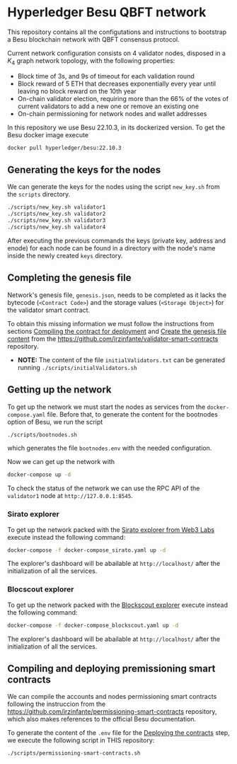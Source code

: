 # Hyperledger Besu QBFT network

This repository contains all the configutations and instructions to bootstrap a Besu blockchain network with QBFT consensus protocol.

Current network configuration consists on 4 validator nodes, disposed in a $K_4$ graph network topology, with the following properties:

- Block time of 3s, and 9s of timeout for each validation round
- Block reward of 5 ETH that decreases exponentially every year until leaving no block reward on the 10th year
- On-chain validator election, requiring more than the 66% of the votes of current validators to add a new one or remove an existing one
- On-chain permissioning for network nodes and wallet addresses

In this repository we use Besu 22.10.3, in its dockerized version. To get the Besu docker image execute

```sh
docker pull hyperledger/besu:22.10.3
```

## Generating the keys for the nodes

We can generate the keys for the nodes using the script `new_key.sh` from the `scripts` directory.

```sh
./scripts/new_key.sh validator1
./scripts/new_key.sh validator2
./scripts/new_key.sh validator3
./scripts/new_key.sh validator4
```

After executing the previous commands the keys (private key, address and enode) for each node can be found in a directory with the node's name inside the newly created `keys` directory.

## Completing the genesis file

Network's genesis file, `genesis.json`, needs to be completed as it lacks the bytecode (`<Contract Code>`) and the storage values (`<Storage Object>`) for the validator smart contract.

To obtain this missing information we must follow the instructions from sections [Compiling the contract for deployment](https://github.com/irzinfante/validator-smart-contracts#compiling-the-contract-for-deployment) and [Create the genesis file content](https://github.com/irzinfante/validator-smart-contracts#create-the-genesis-file-content) from the https://github.com/irzinfante/validator-smart-contracts repository.

- **NOTE:** The content of the file `initialValidators.txt` can be generated running `./scripts/initialValidators.sh`

## Getting up the network

To get up the network we must start the nodes as services from the `docker-compose.yaml` file. Before that, to generate the content for the bootnodes option of Besu, we run the script

```sh
./scripts/bootnodes.sh
```

which generates the file `bootnodes.env` with the needed configuration.

Now we can get up the network with

```sh
docker-compose up -d
```
To check the status of the network we can use the RPC API of the `validator1` node at `http://127.0.0.1:8545`.

### Sirato explorer

To get up the network packed with the [Sirato explorer from Web3 Labs](https://www.web3labs.com/sirato) execute instead the following command:

```sh
docker-compose -f docker-compose_sirato.yaml up -d
```

The explorer's dashboard will be abailable at `http://localhost/` after the initialization of all the services.

### Blocscout explorer

To get up the network packed with the [Blockscout explorer](https://www.blockscout.com/) execute instead the following command:

```sh
docker-compose -f docker-compose_blockscout.yaml up -d
```

The explorer's dashboard will be abailable at `http://localhost/` after the initialization of all the services.

## Compiling and deploying premissioning smart contracts

We can compile the accounts and nodes permissioning smart contracts following the instruccion from the https://github.com/irzinfante/permissioning-smart-contracts repository, which also makes references to the official Besu documentation.

To generate the content of the `.env` file for the [Deploying the contracts](https://github.com/irzinfante/permissioning-smart-contracts#deploying-the-contracts) step, we execute the following script in THIS repository:

```sh
./scripts/permissioning-smart-contracts.sh
```
